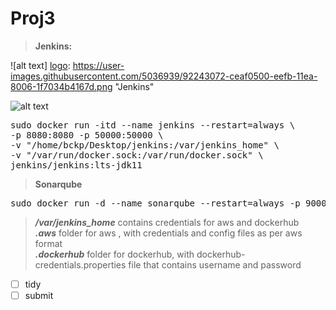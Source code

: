 # Proj3

>**Jenkins:** 


![alt text]
[logo]: https://user-images.githubusercontent.com/5036939/92243072-ceaf0500-eefb-11ea-8006-1f7034b4167d.png "Jenkins"

![alt text][logo]

[logo]: https://user-images.githubusercontent.com/5036939/92243072-ceaf0500-eefb-11ea-8006-1f7034b4167d.png "Logo Title Text 2"



<pre>sudo docker run -itd --name jenkins --restart=always \
-p 8080:8080 -p 50000:50000 \
-v "/home/bckp/Desktop/jenkins:/var/jenkins_home" \
-v "/var/run/docker.sock:/var/run/docker.sock" \
jenkins/jenkins:lts-jdk11  
</pre>

>**Sonarqube**
<pre>sudo docker run -d --name sonarqube --restart=always -p 9000:9000 -p 9092:9092 sonarqube</pre>

  >___/var/jenkins_home___ contains credentials for aws and dockerhub  
  >    ___.aws___ folder for aws , with credentials and config files as per aws format  
  >    ___.dockerhub___ folder for dockerhub, with dockerhub-credentials.properties file that contains username and password  


- [ ] tidy
- [ ] submit
